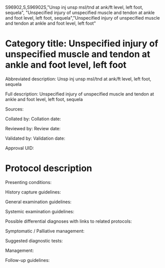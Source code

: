 S96902,S,S96902S,"Unsp inj unsp msl/tnd at ank/ft level, left foot, sequela", "Unspecified injury of unspecified muscle and tendon at ankle and foot level, left foot, sequela","Unspecified injury of unspecified muscle and tendon at ankle and foot level, left foot"
# Category title: Unspecified injury of unspecified muscle and tendon at ankle and foot level, left foot

Abbreviated description: Unsp inj unsp msl/tnd at ank/ft level, left foot, sequela

Full description: Unspecified injury of unspecified muscle and tendon at ankle and foot level, left foot, sequela

Sources:

Collated by:
Collation date:

Reviewed by:
Review date:

Validated by:
Validation date:

Approval UID:

# Protocol description

Presenting conditions:

History capture guidelines:

General examination guidelines:

Systemic examination guidelines:

Possible differential diagnoses with links to related protocols:

Symptomatic / Palliative management:

Suggested diagnostic tests:

Management:

Follow-up guidelines:

